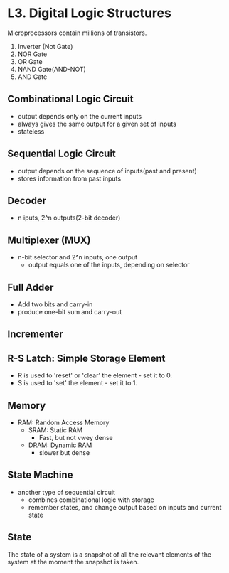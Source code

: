 # L3. Digital Logic Structures

Microprocessors contain millions of transistors.

1. Inverter (Not Gate)
2. NOR Gate
3. OR Gate
4. NAND Gate(AND-NOT)
5. AND Gate

## Combinational Logic Circuit
- output depends only on the current inputs
- always gives the same output for a given set of inputs
- stateless

## Sequential Logic Circuit
- output depends on the sequence of inputs(past and present)
- stores information from past inputs
## Decoder
- n iputs, 2^n outputs(2-bit decoder)
## Multiplexer (MUX)
- n-bit selector and 2^n inputs, one output
    - output equals one of the inputs, depending on selector
## Full Adder
- Add two bits and carry-in
- produce one-bit sum and carry-out
## Incrementer
## R-S Latch: Simple Storage Element
- R is used to 'reset' or 'clear' the element - set it to 0.
- S is used to 'set' the element - set it to 1.
## Memory
- RAM: Random Access Memory
    - SRAM: Static RAM
        - Fast, but not vwey dense
    - DRAM: Dynamic RAM
        - slower but dense
## State Machine
- another type of sequential circuit
    - combines combinational logic with storage
    - remember states, and change output based on inputs and current state
## State 
The state of a system is a snapshot of all the relevant elements of the system at the moment the snapshot is taken.
